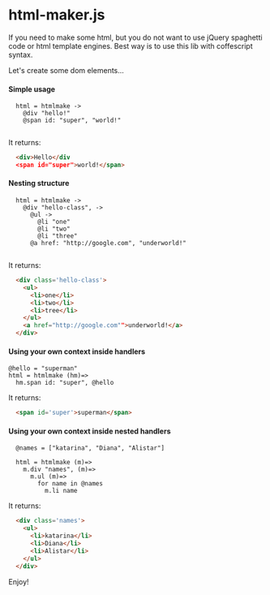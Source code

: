 # html-maker.js
If you need to make some html, but you do not want to use jQuery spaghetti code or html template engines. 
Best way is to use this lib with coffescript syntax. 

Let's create some dom elements...

#### Simple usage

```coffescript
  html = htmlmake ->
    @div "hello!"
    @span id: "super", "world!"
    
```
It returns:
```html
  <div>Hello</div
  <span id="super">world!</span>
```

#### Nesting structure

```coffescript
  html = htmlmake ->
    @div "hello-class", ->
      @ul ->
        @li "one"
        @li "two"
        @li "three"
      @a href: "http://google.com", "underworld!"
    
```
It returns:
```html
  <div class='hello-class'>
    <ul>
      <li>one</li>
      <li>two</li>
      <li>tree</li>
    </ul>
    <a href="http://google.com"">underworld!</a>
  </div>
```

#### Using your own context inside handlers

```coffescript
@hello = "superman"
html = htmlmake (hm)=>
  hm.span id: "super", @hello
```

It returns:

```html
  <span id='super'>superman</span>
```

#### Using your own context inside nested handlers

```coffescript
  @names = ["katarina", "Diana", "Alistar"]

  html = htmlmake (m)=>
    m.div "names", (m)=>
      m.ul (m)=>
        for name in @names
          m.li name
```

It returns:
```html
  <div class='names'>
    <ul>
      <li>katarina</li>
      <li>Diana</li>
      <li>Alistar</li>
    </ul>
  </div>
```


Enjoy!
